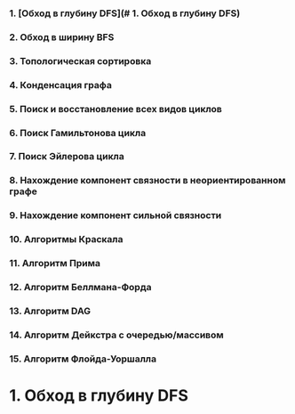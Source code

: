 ### 1. [Обход в глубину DFS](# 1. Обход в глубину DFS)
### 2. Обход в ширину BFS
### 3. Топологическая сортировка
### 4. Конденсация графа
### 5. Поиск и восстановление всех видов циклов
### 6. Поиск Гамильтонова цикла
### 7. Поиск Эйлерова цикла
### 8. Нахождение компонент связности в неориентированном графе
### 9. Нахождение компонент сильной связности
### 10. Алгоритмы Краскала
### 11. Алгоритм Прима
### 12. Алгоритм Беллмана-Форда
### 13. Алгоритм DAG
### 14. Алгоритм Дейкстра с очередью/массивом
### 15. Алгоритм Флойда-Уоршалла





# 1. Обход в глубину DFS












































